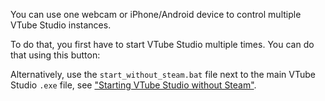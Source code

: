 You can use one webcam or iPhone/Android device to control multiple VTube Studio instances.

To do that, you first have to start VTube Studio multiple times. You can do that using this button:

Alternatively, use the `start_without_steam.bat` file next to the main VTube Studio `.exe` file, see ["Starting VTube Studio without Steam"](https://github.com/DenchiSoft/VTubeStudio/wiki/Starting-without-Steam).